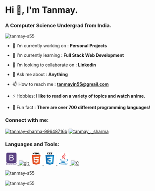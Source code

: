 <h1>Hi 👋, I'm Tanmay.</h1>
<h3>A Computer Science Undergrad from India.</h3>

<p align="left"> <img src="https://komarev.com/ghpvc/?username=tanmay-s55&label=Profile%20views&color=0e75b6&style=flat" alt="tanmay-s55" /> </p>

- 🔭 I’m currently working on : **Personal Projects**

- 🌱 I’m currently learning : **Full Stack Web Development**

- 👯 I’m looking to collaborate on : **Linkedin**

- 💬 Ask me about : **Anything**

- 📫 How to reach me : **tanmayin55@gmail.com**

- ⚡ Hobbies: **I like to read on a variety of topics and watch anime.**

- 💬 Fun fact : **There are over 700 different programming languages!**

<h3 align="left">Connect with me:</h3>
<p align="left">
<a href="https://www.linkedin.com/in/tanmay-sharma-99648716b/" target="blank"><img align="center" src="https://cdn.jsdelivr.net/npm/simple-icons@3.0.1/icons/linkedin.svg" alt="tanmay-sharma-99648716b" height="30" width="40" /></a>
<a href="https://instagram.com/tanmay_._sharma" target="blank"><img align="center" src="https://cdn.jsdelivr.net/npm/simple-icons@3.0.1/icons/instagram.svg" alt="tanmay_._sharma" height="30" width="40" /></a>
</p>

<h3 align="left">Languages and Tools:</h3>
<p align="left"> <a href="https://getbootstrap.com" target="_blank"> <img src="https://raw.githubusercontent.com/devicons/devicon/master/icons/bootstrap/bootstrap-plain-wordmark.svg" alt="bootstrap" width="40" height="40"/> </a> <a href="https://git-scm.com/" target="_blank"> <img src="https://www.vectorlogo.zone/logos/git-scm/git-scm-icon.svg" alt="git" width="40" height="40"/> </a> <a href="https://www.w3.org/html/" target="_blank"> <img src="https://raw.githubusercontent.com/devicons/devicon/master/icons/html5/html5-original-wordmark.svg" alt="html5" width="40" height="40"/> <a href="https://www.w3schools.com/css/" target="_blank"> <img src="https://raw.githubusercontent.com/devicons/devicon/master/icons/css3/css3-original-wordmark.svg" alt="css3" width="40" height="40"/> </a> </a> <a href="https://www.java.com" target="_blank"> <img src="https://raw.githubusercontent.com/devicons/devicon/master/icons/java/java-original.svg" alt="java" width="40" height="40"/> </a> <a href="https://developer.mozilla.org/en-US/docs/Web/JavaScript" target="_blank"> <img src="https://www.kindpng.com/picc/m/355-3559027_c-programming-language-logo-clipart-png-download-c.png" alt="C" width="40" height="40"/> </a> </p>

<p><img align="center" src="https://github-readme-stats.vercel.app/api/top-langs?username=tanmay-s55&show_icons=true&locale=en&layout=compact" alt="tanmay-s55" /></p>

<p><img align="center" src="https://github-readme-streak-stats.herokuapp.com/?user=tanmay-s55&" alt="tanmay-s55" /></p>
